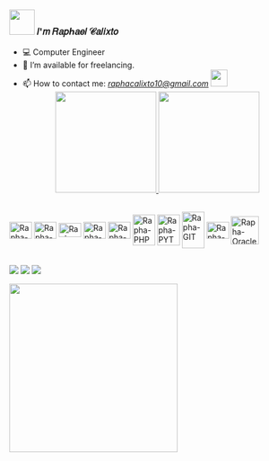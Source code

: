 ### <img src="https://gist.githubusercontent.com/Prince-Shivaram/3ace2c813ca49546f3f5f20cd03a2d3e/raw/6058e76860d16ee29df949da3166b3653959318f/hello.gif" width="45"/> 𝐼'𝑚 𝑅𝑎𝑝ℎ𝑎𝑒𝑙 𝒞𝑎𝑙𝑖𝑥𝑡𝑜
-  💻 Computer Engineer     
- 🤝 I’m available for freelancing. 
- 📫 How to contact me: *raphacalixto10@gmail.com*  <img src="https://images-wixmp-ed30a86b8c4ca887773594c2.wixmp.com/f/4843fc2a-40b0-47d2-8b76-30d467af7747/d6nqc8g-e5d9284d-2fb0-4a73-8a59-666126d27449.gif?token=eyJ0eXAiOiJKV1QiLCJhbGciOiJIUzI1NiJ9.eyJzdWIiOiJ1cm46YXBwOjdlMGQxODg5ODIyNjQzNzNhNWYwZDQxNWVhMGQyNmUwIiwiaXNzIjoidXJuOmFwcDo3ZTBkMTg4OTgyMjY0MzczYTVmMGQ0MTVlYTBkMjZlMCIsIm9iaiI6W1t7InBhdGgiOiJcL2ZcLzQ4NDNmYzJhLTQwYjAtNDdkMi04Yjc2LTMwZDQ2N2FmNzc0N1wvZDZucWM4Zy1lNWQ5Mjg0ZC0yZmIwLTRhNzMtOGE1OS02NjYxMjZkMjc0NDkuZ2lmIn1dXSwiYXVkIjpbInVybjpzZXJ2aWNlOmZpbGUuZG93bmxvYWQiXX0.GNjpx-EqUPLi8tmFj_oPVXwDUxNiEzPOVRFJp7LTLTU" width="30px">
    <div align="center">
  <a href="https://github.com/RaphaCalixto">
    <img height="180em" src="https://github-readme-stats.vercel.app/api?username=RaphaCalixto&show_icons=true&theme=radical&include_all_commits"/>
    <img height="180em" src="https://github-readme-stats.vercel.app/api/top-langs/?username=RaphaCalixto&layout=compact&langs_count=7&theme=radical"/>
  </a>
</div>

<div style="display: inline_block"><br>
    <img align="center" alt="Rapha-HTML" height="30" width="40" src="https://cdn.jsdelivr.net/gh/devicons/devicon/icons/html5/html5-plain-wordmark.svg">
    <img align="center" alt="Rapha-CSS" height="30" width="40" src="https://cdn.jsdelivr.net/gh/devicons/devicon/icons/css3/css3-plain-wordmark.svg">
    <img align="center" alt="Rapha-Js" height="25" width="40" src="https://cdn.jsdelivr.net/gh/devicons/devicon/icons/javascript/javascript-plain.svg">
    <img align="center" alt="Rapha-Bootstrap" height="30" width="40" src="https://cdn.jsdelivr.net/gh/devicons/devicon/icons/bootstrap/bootstrap-plain-wordmark.svg">
    <img align="center" alt="Rapha-React" height="30" width="40" src="https://cdn.jsdelivr.net/gh/devicons/devicon/icons/react/react-original-wordmark.svg">
    <img align="center" alt="Rapha-PHP" height="55" width="40" src="https://cdn.jsdelivr.net/gh/devicons/devicon/icons/php/php-plain.svg">
    <img align="center" alt="Rapha-PYTHON" height="55" width="40" src="https://cdn.jsdelivr.net/gh/devicons/devicon/icons/python/python-original-wordmark.svg">
    <img align="center" alt="Rapha-GIT" height="65" width="40" src="https://cdn.jsdelivr.net/gh/devicons/devicon/icons/git/git-original-wordmark.svg">
    <img align="center" alt="Rapha-MYQSL" height="30" width="40" src="https://cdn.jsdelivr.net/gh/devicons/devicon/icons/mysql/mysql-plain.svg">
    <img align="center" alt="Rapha-Oracle" height="50" width="50" src="https://cdn.jsdelivr.net/gh/devicons/devicon/icons/oracle/oracle-original.svg">
    
 
   
</div>
  
  ##
 
<div> 
  

  <a href="https://www.instagram.com/rapha_calixto/" target="_blank"><img src="https://img.shields.io/badge/-Instagram-%23E4405F?style=for-the-badge&logo=instagram&logoColor=white" target="_blank"></a>
  <a href = "mailto:raphacalixto10@gmail.com"><img src="https://img.shields.io/badge/-Gmail-%23333?style=for-the-badge&logo=gmail&logoColor=white" target="_blank"></a>
  <a href="https://www.linkedin.com/in/raphael-roberto-calixto-10a204234/" target="_blank"><img src="https://img.shields.io/badge/-LinkedIn-%230077B5?style=for-the-badge&logo=linkedin&logoColor=white" target="_blank"></a> 
 
</div>

<img src="https://media.tenor.com/EJ1C6RDW3YoAAAAM/kakashi-bye-bye-anime.gif" width="300"/>

